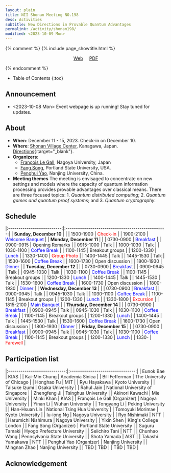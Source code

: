 ```yaml
---
layout: plain
title: NII Shonan Meeting NO.198 
desc: Activities
subtitle: New Directions in Provable Quantum Advantages
permalink: /activity/shonan198/
modified: <2023-10-09 Mon>
---
```


{% comment %}
{% include page_showtitle.html %}
<p style="text-align: center;"><a href="{{base}}/activity/shonan198/">Web</a>  &nbsp; &nbsp; <a href="{{base}}/activity/w17qpdx/qpdxposter.pdf">PDF</a></p> 
{% endcomment %}

* Table of Contents
{:toc}

## Announcement
*  <2023-10-08 Mon> Event webpage is up running! Stay tuned for updates. 

## About
*   **When**: December 11 - 15, 2023. Check-in on December 10. 
*   **Where**: [Shonan Village Center](https://www.shonan-village.co.jp/eng/), Kanagawa, Japan. [Directions](https://www.shonan-village.co.jp/eng/access/){:target="_blank"}. 
*   **Organizers**: 
    * [François Le Gall](http://www.francoislegall.com/), Nagoya University, Japan
    * [Fang Song](http://www.fangsong.info), Portland State
      University, USA.
    * [Penghui Yao](http://penghuiyao.info/), Nanjing University, China. 
*  **Meeting themes** The meeting is envisaged to concentrate on new
   settings and models where the capacity of quantum information
   processing provides provable advantages over classical means. There
   are three focused topics: 1. _Quantum distributed
   computing_; 2. _Quantum games and quantum proof systems_;
   and 3. _Quantum cryptography_.



## Schedule

|:--------------------------:|:-------------------------------------------------:|
| **Sunday, December 10**    |                                                   |
| 1500-1900                  | <span style="color: red;">Check-in</span>         |
| 1900-2100                  | <span style="color: blue;">Welcome Banquet</span> |
| **Monday, December 11**    |                                                   |
| 0730-0900                  | <span style="color: blue;">Breakfast</span>       |
| 0900-0915                  | Opening Remarks                                   |
| 0915-1000                  | Talk                                              |
| 1000-1030                  | Talk                                              |
| 1030-1100                  | <span style="color: blue;">Coffee Break</span>    |
| 1100-1145                  | Breakout groups                                   |
| 1200-1330                  | <span style="color: blue;">Lunch</span>           |
| 1330-1400                  | <span style="color: red;">Group Photo</span>      |
| 1400-1445                  | Talk                                              |
| 1445-1530                  | Talk                                              |
| 1530-1600                  | <span style="color: blue;">Coffee Break</span>    |
| 1600-1730                  | Open discussion                                   |
| 1800-1930                  | <span style="color: blue;">Dinner</span>          |
| **Tuesday, December 12**   |                                                   |
| 0730-0900                  | <span style="color: blue;">Breakfast</span>       |
| 0900-0945                  | Talk                                              |
| 0945-1030                  | Talk                                              |
| 1030-1100                  | <span style="color: blue;">Coffee Break</span>    |
| 1100-1145                  | Breakout groups                                   |
| 1200-1330                  | <span style="color: blue;">Lunch</span>           |
| 1400-1445                  | Talk                                              |
| 1445-1530                  | Talk                                              |
| 1530-1600                  | <span style="color: blue;">Coffee Break</span>    |
| 1600-1730                  | Open discussion                                   |
| 1800-1930                  | <span style="color: blue;">Dinner</span>          |
| **Wednesday, December 13** |                                                   |
| 0730-0900                  | <span style="color: blue;">Breakfast</span>       |
| 0900-0945                  | Talk                                              |
| 0945-1030                  | Talk                                              |
| 1030-1100                  | <span style="color: blue;">Coffee Break</span>    |
| 1100-1145                  | Breakout groups                                   |
| 1200-1330                  | <span style="color: blue;">Lunch</span>           |
| 1330-1800                  | <span style="color: red;">Excursion</span>        |
| 1815-2100                  | <span style="color: blue;">Main Banquet</span>    |
| **Thursday, December 14**  |                                                   |
| 0730-0900                  | <span style="color: blue;">Breakfast</span>       |
| 0900-0945                  | Talk                                              |
| 0945-1030                  | Talk                                              |
| 1030-1100                  | <span style="color: blue;">Coffee Break</span>    |
| 1100-1145                  | Breakout groups                                   |
| 1200-1330                  | <span style="color: blue;">Lunch</span>           |
| 1400-1445                  | Talk                                              |
| 1445-1530                  | Talk                                              |
| 1530-1600                  | <span style="color: blue;">Coffee Break</span>    |
| 1600-1730                  | Open discussion                                   |
| 1800-1930                  | <span style="color: blue;">Dinner</span>          |
| **Friday, December 15**    |                                                   |
| 0730-0900                  | <span style="color: blue;">Breakfast</span>       |
| 0900-0945                  | Talk                                              |
| 0945-1030                  | Talk                                              |
| 1030-1100                  | <span style="color: blue;">Coffee Break</span>    |
| 1100-1145                  | Breakout groups                                   |
| 1200-1330                  | <span style="color: blue;">Lunch</span>           |
| 1330-                      | <span style="color: red;">Farewell</span>         |

## Participation list

|:----------------------------:|:--------------------------------:|
| Eunok Bae                    | KIAS                             |
| Kai-Min Chung                | Academia Sinica                  |
| Bill Fefferman               | The University of Chicago        |
| Honghao Fu                   | MIT                              |
| Ryu Hayakawa                 | Kyoto University                 |
| Taisuke Izumi                | Osaka University                 |
| Rahul Jain                   | National University of Singapore |
| Zhengfeng Ji                 | Tsinghua University              |
| Akinori Kawachi              | Mie University                   |
| Minki Khan                   | KIAS                             |
| François Le Gall (Organizer) | Nagoya University                |
| Yinan Li                     | Wuhan University                 |
| Tongyang Li                  | Peking University                |
| Han-Hsuan Lin                | National Tsing Hua University    |
| Tomoyuki Morimae             | Kyoto University                 |
| Iu-iong Ng                   | Nagoya University                |
| Ryo  Nishimaki               | NTT                              |
| Harumichi Nishimura          | Nagoya University                |
| Yixin Shen                   | King's College London            |
| Fang Song (Organizer)        | Portland State University        |
| Suguru Tamaki                | Hyogo Prefecture University      |
| Seiichiro Tani               | NTT                              |
| Chunhao Wang                 | Pennsylvania State University    |
| Shota Yamada                 | AIST                             |
| Takashi Yamakawa             | NTT                              |
| Penghui Yao (Organizer)      | Nanjing University               |
| Mingnan Zhao                 | Nanjing University               |
| TBD                          | TBD                              |
| TBD                          | TBD                              |

## Acknowledgement

